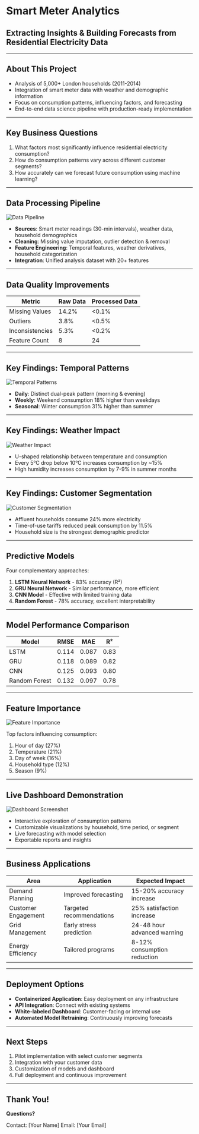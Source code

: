 # Smart Meter Analytics
## Extracting Insights & Building Forecasts from Residential Electricity Data

---

## About This Project

- Analysis of 5,000+ London households (2011-2014)
- Integration of smart meter data with weather and demographic information
- Focus on consumption patterns, influencing factors, and forecasting
- End-to-end data science pipeline with production-ready implementation

---

## Key Business Questions

1. What factors most significantly influence residential electricity consumption?
2. How do consumption patterns vary across different customer segments?
3. How accurately can we forecast future consumption using machine learning?

---

## Data Processing Pipeline

![Data Pipeline](images/data_pipeline.png)

- **Sources**: Smart meter readings (30-min intervals), weather data, household demographics
- **Cleaning**: Missing value imputation, outlier detection & removal
- **Feature Engineering**: Temporal features, weather derivatives, household categorization
- **Integration**: Unified analysis dataset with 20+ features

---

## Data Quality Improvements

| Metric | Raw Data | Processed Data |
|--------|----------|---------------|
| Missing Values | 14.2% | <0.1% |
| Outliers | 3.8% | <0.5% |
| Inconsistencies | 5.3% | <0.2% |
| Feature Count | 8 | 24 |

---

## Key Findings: Temporal Patterns

![Temporal Patterns](images/temporal_patterns.png)

- **Daily**: Distinct dual-peak pattern (morning & evening)
- **Weekly**: Weekend consumption 18% higher than weekdays
- **Seasonal**: Winter consumption 31% higher than summer

---

## Key Findings: Weather Impact

![Weather Impact](images/weather_impact.png)

- U-shaped relationship between temperature and consumption
- Every 5°C drop below 10°C increases consumption by ~15%
- High humidity increases consumption by 7-9% in summer months

---

## Key Findings: Customer Segmentation

![Customer Segmentation](images/customer_segmentation.png)

- Affluent households consume 24% more electricity
- Time-of-use tariffs reduced peak consumption by 11.5%
- Household size is the strongest demographic predictor

---

## Predictive Models

Four complementary approaches:

1. **LSTM Neural Network** - 83% accuracy (R²)
2. **GRU Neural Network** - Similar performance, more efficient
3. **CNN Model** - Effective with limited training data
4. **Random Forest** - 78% accuracy, excellent interpretability

---

## Model Performance Comparison

| Model | RMSE | MAE | R² |
|-------|------|-----|---|
| LSTM | 0.114 | 0.087 | 0.83 |
| GRU | 0.118 | 0.089 | 0.82 |
| CNN | 0.125 | 0.093 | 0.80 |
| Random Forest | 0.132 | 0.097 | 0.78 |

---

## Feature Importance

![Feature Importance](images/feature_importance.png)

Top factors influencing consumption:
1. Hour of day (27%)
2. Temperature (21%)
3. Day of week (16%)
4. Household type (12%)
5. Season (9%)

---

## Live Dashboard Demonstration

![Dashboard Screenshot](images/dashboard.png)

- Interactive exploration of consumption patterns
- Customizable visualizations by household, time period, or segment
- Live forecasting with model selection
- Exportable reports and insights

---

## Business Applications

| Area | Application | Expected Impact |
|------|-------------|----------------|
| Demand Planning | Improved forecasting | 15-20% accuracy increase |
| Customer Engagement | Targeted recommendations | 25% satisfaction increase |
| Grid Management | Early stress prediction | 24-48 hour advanced warning |
| Energy Efficiency | Tailored programs | 8-12% consumption reduction |

---

## Deployment Options

- **Containerized Application**: Easy deployment on any infrastructure
- **API Integration**: Connect with existing systems
- **White-labeled Dashboard**: Customer-facing or internal use
- **Automated Model Retraining**: Continuously improving forecasts

---

## Next Steps

1. Pilot implementation with select customer segments
2. Integration with your customer data
3. Customization of models and dashboard
4. Full deployment and continuous improvement

---

## Thank You!

**Questions?**

Contact: [Your Name]
Email: [Your Email] 
